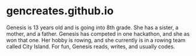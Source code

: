 # gencreates.github.io

<html>
<title> ABOUT ME </title>
<body>

<p> Genesis is 13 years old and is going into 8th grade. She has a sister, a mother, and a father. Genesis has competed in one hackathon, and she as won that one. Her hobby is rowing, and she currently is in a rowing team called City Island. For fun, Genesis reads, writes, and usually codes. </p>

</body>
</hmtl>
